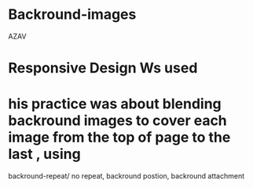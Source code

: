 # Backround-images
AZAV

# Responsive Design Ws used
 # his practice was about blending backround images to cover each image from the top of page to the last , using
backround-repeat/ no repeat, backround postion, backround attachment 

